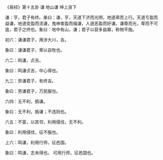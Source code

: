《易经》第十五卦 谦 地山谦 坤上艮下

谦：亨，君子有终。彖曰：谦，亨，天道下济而光明，地道卑而上行。天道亏盈而益谦，地道变盈而流谦，鬼神害盈而福谦，人道恶盈而好谦。谦尊而光，卑而不可逾，君子之终也。象曰：地中有山，谦；君子以裒多益寡，称物平施。

初六：谦谦君子，用涉大川，吉。

象曰：谦谦君子，卑以自牧也。

六二：鸣谦，贞吉。

象曰：鸣谦贞吉，中心得也。

九三：劳谦君子，有终吉。

象曰：劳谦君子，万民服也。

六四：无不利，撝谦。

象曰：无不利，撝谦；不违则也。

六五：不富，以其邻，利用侵伐，无不利。

象曰：利用侵伐，征不服也。

上六：鸣谦，利用行师，征邑国。

象曰：鸣谦，志未得也。 可用行师，征邑国也。


